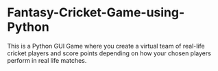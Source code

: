 # Fantasy-Cricket-Game-using-Python
This is a Python GUI Game where you create a virtual team of real-life cricket players and score points depending on how your chosen players perform in real life matches.
